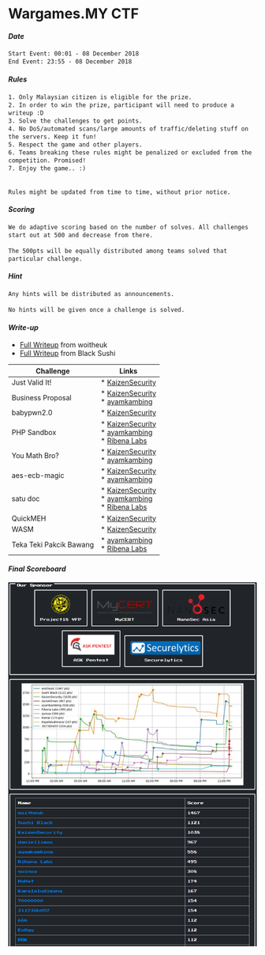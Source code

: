 # Wargames.MY CTF

#### *Date*

```text
Start Event: 00:01 - 08 December 2018
End Event: 23:55 - 08 December 2018
```

#### *Rules*

```text
1. Only Malaysian citizen is eligible for the prize.
2. In order to win the prize, participant will need to produce a writeup :D
3. Solve the challenges to get points.
4. No DoS/automated scans/large amounts of traffic/deleting stuff on the servers. Keep it fun!
5. Respect the game and other players.
6. Teams breaking these rules might be penalized or excluded from the competition. Promised!
7. Enjoy the game.. :)


Rules might be updated from time to time, without prior notice.
```

#### *Scoring*

```text
We do adaptive scoring based on the number of solves. All challenges start out at 500 and decrease from there.

The 500pts will be equally distributed among teams solved that particular challenge.
```

#### *Hint*

```text
Any hints will be distributed as announcements.

No hints will be given once a challenge is solved.
```

#### *Write-up*

* [Full Writeup](writeup/woitheuk.pdf) from woitheuk
* [Full Writeup](writeup/Black%20Sushi.pdf) from Black Sushi


|Challenge|Links|
|---------|-----|
|Just Valid It!         |* [KaizenSecurity](https://kaizen1996.wordpress.com/2018/12/09/wargames-my-ctf-2018-just-valid-it-writeup/)      |
|Business Proposal      |* [KaizenSecurity](https://kaizen1996.wordpress.com/2018/12/09/wargames-my-ctf-2018-business-proposalwriteup/) <br> * [ayamkambing](https://huntforbug.io/wargames-my-december-2018-business-proposal/)                              |
|babypwn2.0             |* [KaizenSecurity](https://kaizen1996.wordpress.com/2018/12/09/wargames-my-ctf-2018-babypwn2-0-writeup/)         |
|PHP Sandbox            |* [KaizenSecurity](https://kaizen1996.wordpress.com/2018/12/09/wargames-my-ctf-2018-php-sandbox-writeup/) <br> * [ayamkambing](https://huntforbug.io/wargames-my-december-2018-php-sandbox/) <br> * [Ribena Labs](http://www.jasveermaan.com/index.php/2018/12/09/wgmy18-php-sandbox/)                             |
|You Math Bro?          |* [KaizenSecurity](https://kaizen1996.wordpress.com/2018/12/09/wargames-my-ctf-2018-aes-ecb-magic-writeup-2/) <br> * [ayamkambing](https://huntforbug.io/wargames-my-december-2018-you-math-bro/)                                   |
|aes-ecb-magic          |* [KaizenSecurity](https://kaizen1996.wordpress.com/2018/12/09/wargames-my-ctf-2018-aes-ecb-magic-writeup/) <br> * [ayamkambing](https://huntforbug.io/wargames-my-december-2018-aes-ecb-magic/)                                  |
|satu doc               |* [KaizenSecurity](https://kaizen1996.wordpress.com/2018/12/09/wargames-my-ctf-2018-satu-doc-writeup/) <br> * [ayamkambing](https://huntforbug.io/wargames-my-december-2018-1-docx/) <br> * [Ribena Labs](http://www.jasveermaan.com/index.php/2018/12/09/wgmy18-satu-doc/)                                |
|QuickMEH               |* [KaizenSecurity](https://kaizen1996.wordpress.com/2018/12/09/wargames-my-ctf-2018-quickmeh-writeup/)           |
|WASM                   |* [KaizenSecurity](https://kaizen1996.wordpress.com/2018/12/09/49/)                                              |
|Teka Teki Pakcik Bawang|* [ayamkambing](https://huntforbug.io/wargames-my-december-2018-teka-teki-pakcik-bawang/) <br> * [Ribena Labs](http://www.jasveermaan.com/index.php/2018/12/09/wgmy18-teka-teki-pakcik-bawang/)                 |

#### *Final Scoreboard*

![image](score.png)
